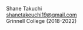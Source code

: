 Shane Takuchi
<br>
shanetakeuchi19@gmail.com
<br>
Grinnell College (2018-2022)


<!---
shanetakeuchi/shanetakeuchi is a ✨ special ✨ repository because its `README.md` (this file) appears on your GitHub profile.
You can click the Preview link to take a look at your changes.
--->
